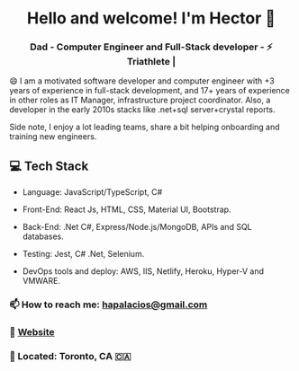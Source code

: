 <h1 align="center">
    Hello and welcome! I'm Hector 👋 
</h1>

<h3 align="center">
    Dad - Computer Engineer and Full-Stack developer -  ⚡ Triathlete |
</h3>

😄 I am a motivated software developer and computer engineer with +3 years of experience in full-stack development, and 17+ years of experience in other roles as IT Manager, infrastructure project coordinator. Also, a developer in the early 2010s stacks like .net+sql server+crystal reports.

Side note, I enjoy a lot leading teams, share a bit helping onboarding and training new engineers.


## 💻 Tech Stack
* Language: JavaScript/TypeScript, C#
* Front-End: React Js, HTML, CSS, Material UI, Bootstrap.
* Back-End: .Net C#, Express/Node.js/MongoDB, APIs and SQL databases.

* Testing: Jest, C# .Net, Selenium.
* DevOps tools and deploy: AWS, IIS, Netlify, Heroku, Hyper-V and VMWARE.


### 📫 How to reach me: hapalacios@gmail.com
### :link: [Website](https://hectorpalacios.ca)
### 📍 Located: Toronto, CA 🇨🇦 
